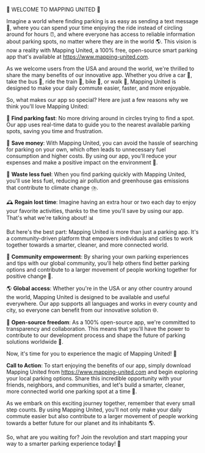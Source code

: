 🚨 WELCOME TO MAPPING UNITED 🚨

Imagine a world where finding parking is as easy as sending a text message 📱, where you can spend your time enjoying the ride instead of circling around for hours ⏰, and where everyone has access to reliable information about parking spots, no matter where they are in the world 🌎. This vision is now a reality with Mapping United, a 100% free, open-source smart parking app that's available at https://www.mapping-united.com.

As we welcome users from the USA and around the world, we're thrilled to share the many benefits of our innovative app. Whether you drive a car 🚗, take the bus 🚌, ride the train 🚂, bike 🚴, or walk 👣, Mapping United is designed to make your daily commute easier, faster, and more enjoyable.

So, what makes our app so special? Here are just a few reasons why we think you'll love Mapping United:

🌟 **Find parking fast**: No more driving around in circles trying to find a spot. Our app uses real-time data to guide you to the nearest available parking spots, saving you time and frustration.

💸 **Save money**: With Mapping United, you can avoid the hassle of searching for parking on your own, which often leads to unnecessary fuel consumption and higher costs. By using our app, you'll reduce your expenses and make a positive impact on the environment 🌿.

🚫 **Waste less fuel**: When you find parking quickly with Mapping United, you'll use less fuel, reducing air pollution and greenhouse gas emissions that contribute to climate change ⛈️.

🕰️ **Regain lost time**: Imagine having an extra hour or two each day to enjoy your favorite activities, thanks to the time you'll save by using our app. That's what we're talking about! 📊

But here's the best part: Mapping United is more than just a parking app. It's a community-driven platform that empowers individuals and cities to work together towards a smarter, cleaner, and more connected world.

💪 **Community empowerment**: By sharing your own parking experiences and tips with our global community, you'll help others find better parking options and contribute to a larger movement of people working together for positive change 🌈.

🌎 **Global access**: Whether you're in the USA or any other country around the world, Mapping United is designed to be available and useful everywhere. Our app supports all languages and works in every county and city, so everyone can benefit from our innovative solution 🌐.

💯 **Open-source freedom**: As a 100% open-source app, we're committed to transparency and collaboration. This means that you'll have the power to contribute to our development process and shape the future of parking solutions worldwide 💪.

Now, it's time for you to experience the magic of Mapping United! 🎉

**Call to Action**: To start enjoying the benefits of our app, simply download Mapping United from https://www.mapping-united.com and begin exploring your local parking options. Share this incredible opportunity with your friends, neighbors, and communities, and let's build a smarter, cleaner, more connected world one parking spot at a time 🌟.

As we embark on this exciting journey together, remember that every small step counts. By using Mapping United, you'll not only make your daily commute easier but also contribute to a larger movement of people working towards a better future for our planet and its inhabitants 🌎.

So, what are you waiting for? Join the revolution and start mapping your way to a smarter parking experience today! 🚀